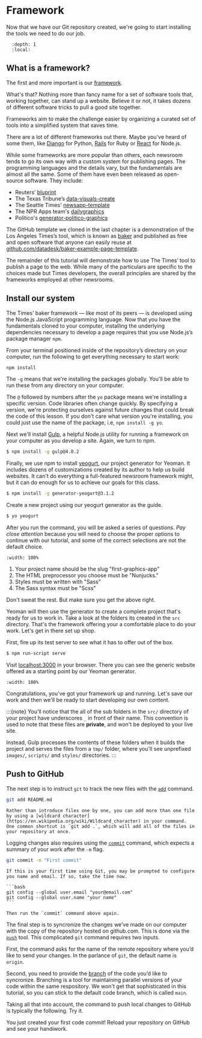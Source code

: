 ```{include} _templates/nav.html

```

# Framework

Now that we have our Git repository created, we're going to start installing the tools we need to do our job.

```{contents} Sections
  :depth: 1
  :local:
```

## What is a framework?

The first and more important is our [framework](https://en.wikipedia.org/wiki/Software_framework).

What's that? Nothing more than fancy name for a set of software tools that, working together, can stand up a website. Believe it or not, it takes dozens of different software tricks to pull a good site together.

Frameworks aim to make the challenge easier by organizing a curated set of tools into a simplified system that saves time.

There are a lot of different frameworks out there. Maybe you've heard of some them, like [Django](https://www.djangoproject.com/) for Python, [Rails](http://rubyonrails.org) for Ruby or [React](https://reactjs.org/) for Node.js.

While some frameworks are more popular than others, each newsroom tends to go its own way with a custom system for publishing pages. The programming languages and the details vary, but the fundamentals are almost all the same. Some of them have even been released as open-source software. They include:

- Reuters’ [bluprint](https://github.com/reuters-graphics/bluprint_graphics-kit)
- The Texas Tribune’s [data-visuals-create](https://github.com/texastribune/data-visuals-create)
- The Seattle Times' [newsapp-template](https://github.com/seattletimes/newsapp-template/)
- The NPR Apps team's [dailygraphics](https://github.com/nprapps/dailygraphics)
- Politico's [generator-politico-graphics](https://github.com/The-Politico/generator-politico-graphics)

The GitHub template we cloned in the last chapter is a demonstration of the Los Angeles Times’s tool, which is known as [baker](https://github.com/datadesk/baker) and published as free and open software that anyone can easily reuse at [github.com/datadesk/baker-example-page-template](https://github.com/datadesk/baker-example-page-template).

The remainder of this tutorial will demonstrate how to use The Times’ tool to publish a page to the web. While many of the particulars are specific to the choices made but Times developers, the overall principles are shared by the frameworks employed at other newsrooms.

## Install our system

The Times’ baker framework — like most of its peers — is developed using the Node.js JavaScript programming language. Now that you have the fundamentals cloned to your computer, installing the underlying dependencies necessary to develop a page requires that you use Node.js’s package manager `npm`.

From your terminal positioned inside of the repository’s directory on your computer, run the following to get everything necessary to start work:

```bash
npm install
```

The `-g` means that we're installing the packages globally. You'll be able to run these from any directory on your computer.

The `@` followed by numbers after the `yo` package means we're installing a specific version. Code libraries often change quickly. By specifying a version, we're protecting ourselves against future changes that could break the code of this lesson. If you don't care what version you're installing, you could just use the name of the package, i.e, `npm install -g yo`.

Next we'll install [Gulp](https://gulpjs.com/), a helpful Node.js utility for running a framework on your computer as you develop a site. Again, we turn to npm.

```bash
$ npm install -g gulp@4.0.2
```

Finally, we use npm to install [yeogurt](https://github.com/larsonjj/generator-yeogurt), our project generator for Yeoman. It includes dozens of customizations created by its author to help us build websites. It can't do everything a full-featured newsroom framework might, but it can do enough for us to achieve our goals for this class.

```bash
$ npm install -g generator-yeogurt@3.1.2
```

Create a new project using our yeogurt generator as the guide.

```bash
$ yo yeogurt
```

After you run the command, you will be asked a series of questions. _Pay close attention_ because you will need to choose the proper options to continue with our tutorial, and some of the correct selections are not the default choice.

```{image} _static/yeogurt-setup.png
:width: 100%
```

1. Your project name should be the slug "first-graphics-app"
2. The HTML preprocessor you choose must be "Nunjucks."
3. Styles must be written with "Sass"
4. The Sass syntax must be "Scss"

Don't sweat the rest. But make sure you get the above right.

Yeoman will then use the generator to create a complete project that's ready for us to work in. Take a look at the folders its created in the `src` directory. That's the framework offering your a comfortable place to do your work. Let's get in there set up shop.

First, fire up its test server to see what it has to offer out of the box.

```bash
$ npm run-script serve
```

Visit [localhost:3000](http://localhost:3000) in your browser. There you can see the generic website offered as a starting point by our Yeoman generator.

```{image} _static/welcome.png
:width: 100%
```

Congratulations, you've got your framework up and running. Let's save our work and then we'll be ready to start developing our own content.

:::{note}
You'll notice that the all of the sub folders in the `src/` directory of your project have underscores `_` in front of their name. This convention is used to note that these files are **private**, and won't be deployed to your live site.

Instead, Gulp processes the contents of these folders when it builds the project and serves the files from a `tmp/` folder, where you'll see unprefixed `images/`, `scripts/` and `styles/` directories.
:::

## Push to GitHub

The next step is to instruct `git` to track the new files with the [`add`](https://git-scm.com/docs/git-add) command.

```bash
git add README.md
```

```{note}
Rather than introduce files one by one, you can add more than one file by using a [wildcard character](https://en.wikipedia.org/wiki/Wildcard_character) in your command. One common shortcut is `git add .`, which will add all of the files in your repository at once.
```

Logging changes also requires using the [`commit`](https://git-scm.com/docs/git-commit) command, which expects a summary of your work after the `-m` flag.

```bash
git commit -m "First commit"
```

````{warning}
If this is your first time using Git, you may be prompted to configure you name and email. If so, take the time now.

```bash
git config --global user.email "your@email.com"
git config --global user.name "your name"
```

Then run the `commit` command above again.
````

The final step is to syncronize the changes we’ve made on our computer with the copy of the repository hosted on github.com. This is done via the [`push`](https://git-scm.com/docs/git-push) tool. This complicated `git` command requires two inputs.

First, the command asks for the name of the remote repository where you’d like to send your changes. In the parlance of `git`, the default name is `origin`.

Second, you need to provide the [branch](<https://en.wikipedia.org/wiki/Branching_(version_control)>) of the code you’d like to syncronize. Branching is a tool for maintaining parallel versions of your code within the same respository. We won't get that sophisticated in this tutorial, so you can stick to the default code branch, which is called `main`.

Taking all that into account, the command to push local changes to GitHub is typically the following. Try it.

You just created your first code commit! Reload your repository on GitHub and see your handiwork.
